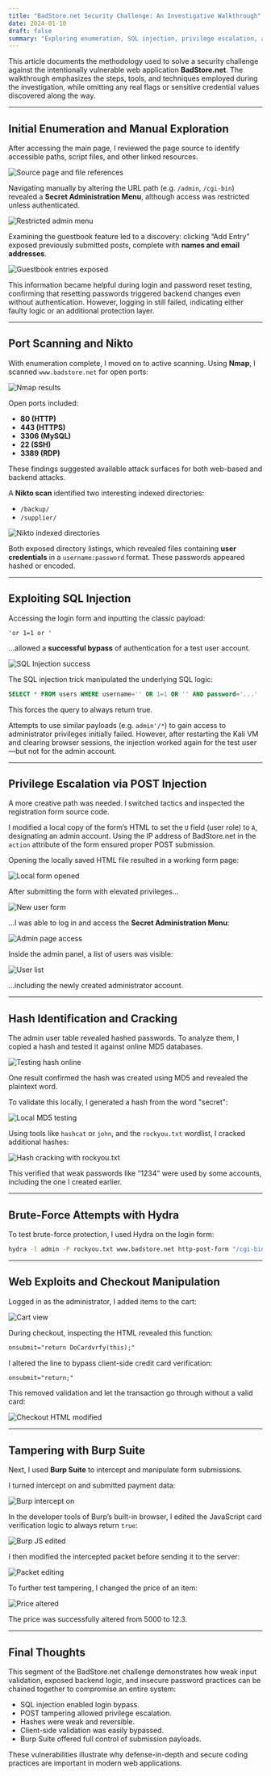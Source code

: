 ```yaml
---
title: "BadStore.net Security Challenge: An Investigative Walkthrough"
date: 2024-01-10
draft: false
summary: "Exploring enumeration, SQL injection, privilege escalation, and web security weaknesses through a methodical analysis of the vulnerable BadStore.net web app."
---
```


This article documents the methodology used to solve a security challenge against the intentionally vulnerable web application **BadStore.net**. The walkthrough emphasizes the steps, tools, and techniques employed during the investigation, while omitting any real flags or sensitive credential values discovered along the way.

---

## Initial Enumeration and Manual Exploration

After accessing the main page, I reviewed the page source to identify accessible paths, script files, and other linked resources.

![Source page and file references](/images/badstore-images/1.jpg)

Navigating manually by altering the URL path (e.g. `/admin`, `/cgi-bin`) revealed a **Secret Administration Menu**, although access was restricted unless authenticated.

![Restricted admin menu](/images/badstore-images/2.jpg)

Examining the guestbook feature led to a discovery: clicking “Add Entry” exposed previously submitted posts, complete with **names and email addresses**.

![Guestbook entries exposed](/images/badstore-images/3.jpg)

This information became helpful during login and password reset testing, confirming that resetting passwords triggered backend changes even without authentication. However, logging in still failed, indicating either faulty logic or an additional protection layer.

---

## Port Scanning and Nikto

With enumeration complete, I moved on to active scanning. Using **Nmap**, I scanned `www.badstore.net` for open ports:

![Nmap results](/images/badstore-images/4.jpg)

Open ports included:

- **80 (HTTP)**
- **443 (HTTPS)**
- **3306 (MySQL)**
- **22 (SSH)**
- **3389 (RDP)**

These findings suggested available attack surfaces for both web-based and backend attacks.

A **Nikto scan** identified two interesting indexed directories:

- `/backup/`
- `/supplier/`

![Nikto indexed directories](/images/badstore-images/5.jpg)

Both exposed directory listings, which revealed files containing **user credentials** in a `username:password` format. These passwords appeared hashed or encoded.

---

## Exploiting SQL Injection

Accessing the login form and inputting the classic payload:

```
'or 1=1 or '
```

...allowed a **successful bypass** of authentication for a test user account.

![SQL Injection success](/images/badstore-images/6.jpg)

The SQL injection trick manipulated the underlying SQL logic:

```sql
SELECT * FROM users WHERE username='' OR 1=1 OR '' AND password='...'
```

This forces the query to always return true.

Attempts to use similar payloads (e.g. `admin'/*`) to gain access to administrator privileges initially failed. However, after restarting the Kali VM and clearing browser sessions, the injection worked again for the test user—but not for the admin account.

---

## Privilege Escalation via POST Injection

A more creative path was needed. I switched tactics and inspected the registration form source code.

I modified a local copy of the form’s HTML to set the `U` field (user role) to `A`, designating an admin account. Using the IP address of BadStore.net in the `action` attribute of the form ensured proper POST submission.

Opening the locally saved HTML file resulted in a working form page:

![Local form opened](/images/badstore-images/7.jpg)

After submitting the form with elevated privileges...

![New user form](/images/badstore-images/8.jpg)

...I was able to log in and access the **Secret Administration Menu**:

![Admin page access](/images/badstore-images/9.jpg)

Inside the admin panel, a list of users was visible:

![User list](/images/badstore-images/10.jpg)

...including the newly created administrator account.

---

## Hash Identification and Cracking

The admin user table revealed hashed passwords. To analyze them, I copied a hash and tested it against online MD5 databases.

![Testing hash online](/images/badstore-images/11.jpg)

One result confirmed the hash was created using MD5 and revealed the plaintext word.

To validate this locally, I generated a hash from the word "secret":

![Local MD5 testing](/images/badstore-images/12.jpg)

Using tools like `hashcat` or `john`, and the `rockyou.txt` wordlist, I cracked additional hashes:

![Hash cracking with rockyou.txt](/images/badstore-images/13.jpg)

This verified that weak passwords like “1234” were used by some accounts, including the one I created earlier.

---

## Brute-Force Attempts with Hydra

To test brute-force protection, I used Hydra on the login form:

```bash
hydra -l admin -P rockyou.txt www.badstore.net http-post-form "/cgi-bin/badstore.cgi?action=login:email=^USER^&passwd=^PASS^&Login=Login:Password not found" -V
```

---

## Web Exploits and Checkout Manipulation

Logged in as the administrator, I added items to the cart:

![Cart view](/images/badstore-images/14.jpg)

During checkout, inspecting the HTML revealed this function:

```html
onsubmit="return DoCardvrfy(this);"
```

I altered the line to bypass client-side credit card verification:

```html
onsubmit="return;"
```

This removed validation and let the transaction go through without a valid card:

![Checkout HTML modified](/images/badstore-images/15.jpg)

---

## Tampering with Burp Suite

Next, I used **Burp Suite** to intercept and manipulate form submissions.

I turned intercept on and submitted payment data:

![Burp intercept on](/images/badstore-images/16.jpg)

In the developer tools of Burp’s built-in browser, I edited the JavaScript card verification logic to always return `true`:

![Burp JS edited](/images/badstore-images/17.jpg)

I then modified the intercepted packet before sending it to the server:

![Packet editing](/images/badstore-images/18.jpg)

To further test tampering, I changed the price of an item:

![Price altered](/images/badstore-images/19.jpg)

The price was successfully altered from 5000 to 12.3.

---

## Final Thoughts

This segment of the BadStore.net challenge demonstrates how weak input validation, exposed backend logic, and insecure password practices can be chained together to compromise an entire system:

- SQL injection enabled login bypass.
- POST tampering allowed privilege escalation.
- Hashes were weak and reversible.
- Client-side validation was easily bypassed.
- Burp Suite offered full control of submission payloads.

These vulnerabilities illustrate why defense-in-depth and secure coding practices are important in modern web applications.

